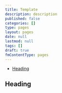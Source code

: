 ```yaml
---
title: Template
description: description
published: false
categories: []
type: pages
layout: pages
date: null
lastmod: null
tags: []
draft: true
fmContentType: pages
---
```


<!--- cSpell:disable --->
* [Heading](#heading)
<!--- cSpell:enable --->

## Heading

<!--
## toolname

### toolname Commands

### toolname Notes

### toolname References

<>
-->
